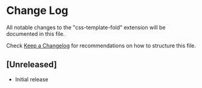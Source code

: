 # Change Log

All notable changes to the "css-template-fold" extension will be documented in this file.

Check [Keep a Changelog](http://keepachangelog.com/) for recommendations on how to structure this file.

## [Unreleased]

- Initial release